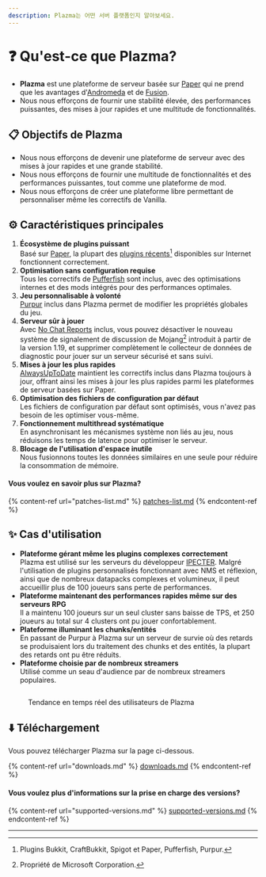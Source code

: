 ```yaml
---
description: Plazma는 어떤 서버 플랫폼인지 알아보세요.
---
```


# ❓ Qu'est-ce que Plazma?

- **Plazma** est une plateforme de serveur basée sur [Paper](https://github.com/PaperMC/Paper) qui ne prend que les avantages d'[Andromeda](https://github.com/EarendelArchived/Andromeda) et de [Fusion](https://github.com/RuinedTechnologyUnify/Fusion).
- Nous nous efforçons de fournir une stabilité élevée, des performances puissantes, des mises à jour rapides et une multitude de fonctionnalités.

## 📋 Objectifs de Plazma <a href="#id-1" id="id-1"></a>

- Nous nous efforçons de devenir une plateforme de serveur avec des mises à jour rapides et une grande stabilité.
- Nous nous efforçons de fournir une multitude de fonctionnalités et des performances puissantes, tout comme une plateforme de mod.
- Nous nous efforçons de créer une plateforme libre permettant de personnaliser même les correctifs de Vanilla.

## ⚙️ Caractéristiques principales <a href="#id-2" id="id-2"></a>

1. **Écosystème de plugins puissant**\
   Basé sur [Paper](https://github.com/PaperMC/Paper), la plupart des [plugins récents](#user-content-fn-1)[^1] disponibles sur Internet fonctionnent correctement.
2. **Optimisation sans configuration requise**\
   Tous les correctifs de [Pufferfish](https://github.com/pufferfish-gg/Pufferfish) sont inclus, avec des optimisations internes et des mods intégrés pour des performances optimales.
3. **Jeu personnalisable à volonté**\
   [Purpur](https://github.com/PurpurMC/Purpur) inclus dans Plazma permet de modifier les propriétés globales du jeu.
4. **Serveur sûr à jouer**\
   Avec [No Chat Reports](https://github.com/Aizistral-Studios/No-Chat-Reports) inclus, vous pouvez désactiver le nouveau système de signalement de discussion de Mojang[^2] introduit à partir de la version 1.19, et supprimer complètement le collecteur de données de diagnostic pour jouer sur un serveur sécurisé et sans suivi.
5. **Mises à jour les plus rapides**\
   [AlwaysUpToDate](https://github.com/PlazmaMC/AlwaysUpToDate) maintient les correctifs inclus dans Plazma toujours à jour, offrant ainsi les mises à jour les plus rapides parmi les plateformes de serveur basées sur Paper.
6. **Optimisation des fichiers de configuration par défaut**\
   Les fichiers de configuration par défaut sont optimisés, vous n'avez pas besoin de les optimiser vous-même.
7. **Fonctionnement multithread systématique**\
   En asynchronisant les mécanismes système non liés au jeu, nous réduisons les temps de latence pour optimiser le serveur.
8. **Blocage de l'utilisation d'espace inutile**\
   Nous fusionnons toutes les données similaires en une seule pour réduire la consommation de mémoire.

#### Vous voulez en savoir plus sur Plazma? <a href="#etc-1" id="etc-1"></a>

{% content-ref url="patches-list.md" %}
[patches-list.md](patches-list.md)
{% endcontent-ref %}

## ✨ Cas d'utilisation <a href="#id-3" id="id-3"></a>

- **Plateforme gérant même les plugins complexes correctement**\
  Plazma est utilisé sur les serveurs du développeur [IPECTER](https://github.com/IPECTER). Malgré l'utilisation de plugins personnalisés fonctionnant avec NMS et réflexion, ainsi que de nombreux datapacks complexes et volumineux, il peut accueillir plus de 100 joueurs sans perte de performances.
- **Plateforme maintenant des performances rapides même sur des serveurs RPG**\
  Il a maintenu 100 joueurs sur un seul cluster sans baisse de TPS, et 250 joueurs au total sur 4 clusters ont pu jouer confortablement.
- **Plateforme illuminant les chunks/entités**\
  En passant de Purpur à Plazma sur un serveur de survie où des retards se produisaient lors du traitement des chunks et des entités, la plupart des retards ont pu être réduits.
- **Plateforme choisie par de nombreux streamers**\
  Utilisé comme un seau d'audience par de nombreux streamers populaires.

<figure><img src="https://camo.githubusercontent.com/22acffd515755c2cee2078a7697ff35351c5ec7148eb2806deedbe63df1c4ed7/68747470733a2f2f6273746174732e6f72672f7369676e6174757265732f7365727665722d696d706c656d656e746174696f6e2f506c617a6d612e737667" alt=""><figcaption><p>Tendance en temps réel des utilisateurs de Plazma</p></figcaption></figure>

## ⬇️ Téléchargement

Vous pouvez télécharger Plazma sur la page ci-dessous.

{% content-ref url="downloads.md" %}
[downloads.md](downloads.md)
{% endcontent-ref %}

#### Vous voulez plus d'informations sur la prise en charge des versions?

{% content-ref url="supported-versions.md" %}
[supported-versions.md](supported-versions.md)
{% endcontent-ref %}

***

[^1]: Plugins Bukkit, CraftBukkit, Spigot et Paper, Pufferfish, Purpur.

[^2]: Propriété de Microsoft Corporation.

[^3]: En désactivant le système de signalement de discussion, le chat est traité uniquement sur le serveur, ce qui empêche le suivi des discussions par Mojang.

[^4]: Temps pendant lequel le jeu se fige pour permettre au mécanisme système de fonctionner.

